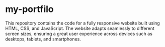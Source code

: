 # my-portfilo
This repository contains the code for a fully responsive website built using HTML, CSS, and JavaScript. The website adapts seamlessly to different screen sizes, ensuring a great user experience across devices such as desktops, tablets, and smartphones.
